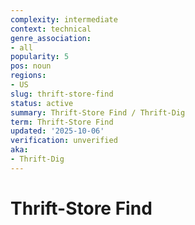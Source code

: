 ```yaml
---
complexity: intermediate
context: technical
genre_association:
- all
popularity: 5
pos: noun
regions:
- US
slug: thrift-store-find
status: active
summary: Thrift-Store Find / Thrift-Dig
term: Thrift-Store Find
updated: '2025-10-06'
verification: unverified
aka:
- Thrift-Dig
---
```


# Thrift-Store Find

